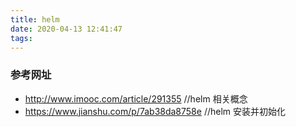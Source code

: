 ```yaml
---
title: helm
date: 2020-04-13 12:41:47
tags:
---
```


### 参考网址
- http://www.imooc.com/article/291355      //helm 相关概念
- https://www.jianshu.com/p/7ab38da8758e   //helm 安装并初始化